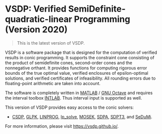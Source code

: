 # VSDP: Verified SemiDefinite-quadratic-linear Programming (Version 2020)

> This is the latest version of VSDP.

VSDP is a software package that is designed for the computation of verified
results in conic programming.  It supports the constraint cone consisting of the
product of semidefinite cones, second-order cones and the nonnegative orthant.
It provides functions for computing rigorous error bounds of the true optimal
value, verified enclosures of epsilon-optimal  solutions, and verified
certificates of infeasibility.  All rounding errors due to floating-point
arithmetic are taken into account.

The software is completely written in [MATLAB](https://www.mathworks.com) /
[GNU Octave](https://www.gnu.org/software/octave) and requires the interval
toolbox [INTLAB](https://www.tuhh.de/ti3/rump/intlab/).  Thus interval input is
supported as well.

This version of VSDP provides easy access to the conic solvers:
- [CSDP](https://github.com/coin-or/Csdp),
  [GLPK](https://www.gnu.org/software/glpk),
  [LINPROG](https://www.mathworks.com/help/optim/ug/linprog.html),
  [lp_solve](https://lpsolve.sourceforge.io),
  [MOSEK](https://www.mosek.com),
  [SDPA](https://sdpa.sourceforge.io),
  [SDPT3](http://www.math.nus.edu.sg/~mattohkc/SDPT3.html), and
  [SeDuMi](http://sedumi.ie.lehigh.edu).

For more information, please visit <https://vsdp.github.io/>.
